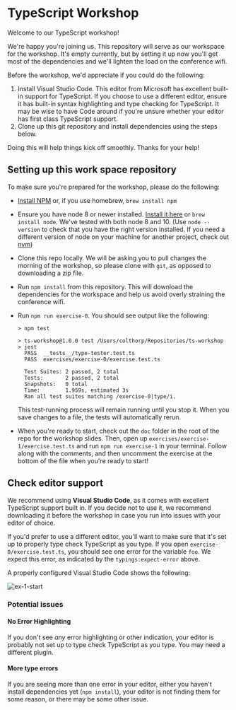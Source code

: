 TypeScript Workshop
====================================

Welcome to our TypeScript workshop!

We're happy you're joining us. This repository will serve as our workspace for the workshop. It's empty currently, but by setting it up now you'll get most of the dependencies and we'll lighten the load on the conference wifi.

Before the workshop, we'd appreciate if you could do the following:

1. Install Visual Studio Code. This editor from Microsoft has excellent built-in support for TypeScript. If you choose to use a different editor, ensure it has built-in syntax highlighting and type checking for TypeScript. It may be wise to have Code around if you're unsure whether your editor has first class TypeScript support.
2. Clone up this git repository and install dependencies using the steps below.

Doing this will help things kick off smoothly. Thanks for your help!

## Setting up this work space repository

To make sure you're prepared for the workshop, please do the following:

* [Install NPM](https://www.npmjs.com/get-npm) or, if you use homebrew, `brew install npm`

* Ensure you have node 8 or newer installed. [Install it here](https://nodejs.org/en/download/) or `brew install node`. We've tested with both node 8 and 10. (Use `node --version` to check that you have the right version installed. If you need a different version of node on your machine for another project, check out [nvm](https://github.com/creationix/nvm))

* Clone this repo locally. We will be asking you to pull changes the morning of the workshop, so please clone with `git`, as opposed to downloading a zip file.

* Run `npm install` from this repository. This will download the dependencies for the workspace and help us avoid overly straining the conference wifi.

* Run `npm run exercise-0`. You should see output like the following:

  ```
  > npm test
  
  > ts-workshop@1.0.0 test /Users/colthorp/Repositories/ts-workshop
  > jest
    PASS  __tests__/type-tester.test.ts
    PASS  exercises/exercise-0/exercise.test.ts

    Test Suites: 2 passed, 2 total
    Tests:       2 passed, 2 total
    Snapshots:   0 total
    Time:        1.959s, estimated 3s
    Ran all test suites matching /exercise-0|type/i.
  ```
  This test-running process will remain running until you stop it. When you save changes to a file, the tests will automatically rerun.

* When you're ready to start, check out the `doc` folder in the root of the repo for the workshop slides. Then, open up `exercises/exercise-1/exercise.test.ts` and run `npm run exercise-1` in your terminal. Follow along with the comments, and then uncomment the exercise at the bottom of the file when you're ready to start! 

## Check editor support

We recommend using **Visual Studio Code**, as it comes with excellent TypeScript support built in. If you decide not to use it, we recommend downloading it before the workshop in case you run into issues with your editor of choice.

If you'd prefer to use a different editor, you'll want to make sure that it's set up to properly type check TypeScript as you type. If you open `exercise-0/exercise.test.ts`, you should see one error for the variable `foo`. We expect this error, as indicated by the `typings:expect-error` above.

A properly configured Visual Studio Code shows the following:

![ex-1-start](doc/ex-1-start.png)



### Potential issues

#### No Error Highlighting

If you don't see _any_ error highlighting or other indication, your editor is probably not set up to type check TypeScript as you type. You may need a different plugin.

#### More type errors

If you are seeing more than one error in your editor, either you haven't install dependencies yet (`npm install`), your editor is not finding them for some reason, or there may be some other issue.

